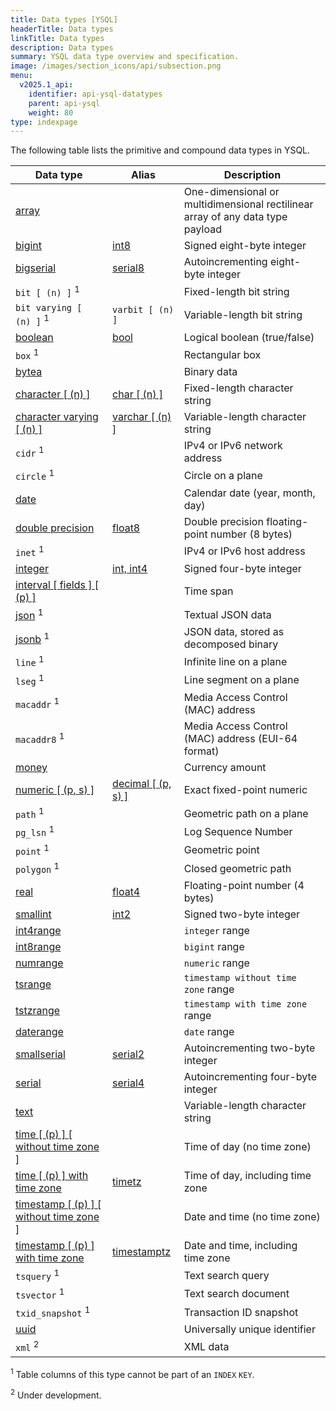 ```yaml
---
title: Data types [YSQL]
headerTitle: Data types
linkTitle: Data types
description: Data types
summary: YSQL data type overview and specification.
image: /images/section_icons/api/subsection.png
menu:
  v2025.1_api:
    identifier: api-ysql-datatypes
    parent: api-ysql
    weight: 80
type: indexpage
---
```


The following table lists the primitive and compound data types in YSQL.

| Data type | Alias | Description |
|-----------|-------|-------------|
| [array](type_array/) |  | One-dimensional or multidimensional rectilinear array of any data type payload |
| [bigint](type_numeric) | [int8](type_numeric) | Signed eight-byte integer |
| [bigserial](type_serial) | [serial8](type_serial) | Autoincrementing eight-byte integer |
| `bit [ (n) ]` <sup>1</sup> | | Fixed-length bit string |
| `bit varying [ (n) ]` <sup>1</sup> | `varbit [ (n) ]` | Variable-length bit string |
| [boolean](type_bool) | [bool](type_bool) | Logical boolean (true/false) |
| `box` <sup>1</sup> | | Rectangular box |
| [bytea](type_binary) | | Binary data |
| [character [ (n) ]](type_character) | [char [ (n) ]](type_character) | Fixed-length character string |
| [character varying [ (n) ]](type_character) | [varchar [ (n) ]](type_character) | Variable-length character string |
| `cidr` <sup>1</sup> | | IPv4 or IPv6 network address |
| `circle` <sup>1</sup> | | Circle on a plane |
| [date](type_datetime/) | | Calendar date (year, month, day) |
| [double precision](type_numeric) | [float8](type_numeric) | Double precision floating-point number (8 bytes) |
| `inet` <sup>1</sup> | | IPv4 or IPv6 host address |
| [integer](type_numeric) | [int, int4](type_numeric) | Signed four-byte integer |
| [interval [ fields ] [ (p) ]](type_datetime/) | | Time span |
| [json](type_json/) <sup>1</sup> | | Textual JSON data |
| [jsonb](type_json/) <sup>1</sup> | | JSON data, stored as decomposed binary |
| `line` <sup>1</sup> | | Infinite line on a plane |
| `lseg` <sup>1</sup> | | Line segment on a plane |
| `macaddr` <sup>1</sup> | | Media Access Control (MAC) address |
| `macaddr8` <sup>1</sup> | | Media Access Control (MAC) address (EUI-64 format) |
| [money](type_money) | | Currency amount |
| [numeric [ (p, s) ]](type_numeric) | [decimal [ (p, s) ]](type_numeric) | Exact fixed-point numeric |
| `path` <sup>1</sup> | | Geometric path on a plane |
| `pg_lsn` <sup>1</sup> | | Log Sequence Number |
| `point` <sup>1</sup> | | Geometric point |
| `polygon` <sup>1</sup> | | Closed geometric path |
| [real](type_numeric) | [float4](type_numeric) | Floating-point number (4 bytes) |
| [smallint](type_numeric) | [int2](type_numeric) | Signed two-byte integer |
| [int4range](type_range#synopsis) | | `integer` range |
| [int8range](type_range#synopsis) | | `bigint` range |
| [numrange](type_range#synopsis) | | `numeric` range |
| [tsrange](type_range#synopsis) | | `timestamp without time zone` range |
| [tstzrange](type_range#synopsis) | | `timestamp with time zone` range |
| [daterange](type_range#synopsis) | | `date` range |
| [smallserial](type_serial) | [serial2](type_serial) | Autoincrementing two-byte integer |
| [serial](type_serial) | [serial4](type_serial) | Autoincrementing four-byte integer |
| [text](type_character) | | Variable-length character string |
| [time [ (p) ] [ without time zone ]](type_datetime/) | | Time of day (no time zone) |
| [time [ (p) ] with time zone](type_datetime/) | [timetz](type_datetime/) | Time of day, including time zone |
| [timestamp [ (p) ] [ without time zone ]](type_datetime/) | | Date and time (no time zone) |
| [timestamp [ (p) ] with time zone](type_datetime/) | [timestamptz](type_datetime/) | Date and time, including time zone |
| `tsquery` <sup>1</sup> | | Text search query |
| `tsvector` <sup>1</sup> | | Text search document |
| `txid_snapshot` <sup>1</sup> | | Transaction ID snapshot |
| [uuid](type_uuid) | | Universally unique identifier |
| `xml` <sup>2</sup> | | XML data |

<sup>1</sup> Table columns of this type cannot be part of an `INDEX` `KEY`.

<sup>2</sup> Under development.
